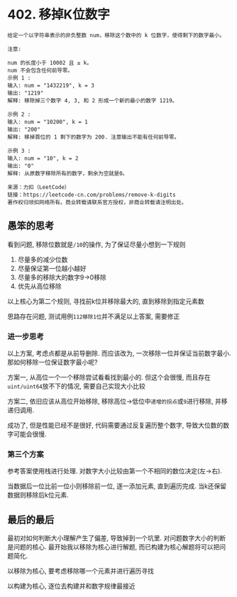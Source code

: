 # 402. 移掉K位数字

```
给定一个以字符串表示的非负整数 num，移除这个数中的 k 位数字，使得剩下的数字最小。

注意:

num 的长度小于 10002 且 ≥ k。
num 不会包含任何前导零。
示例 1 :
输入: num = "1432219", k = 3
输出: "1219"
解释: 移除掉三个数字 4, 3, 和 2 形成一个新的最小的数字 1219。 

示例 2 :
输入: num = "10200", k = 1
输出: "200"
解释: 移掉首位的 1 剩下的数字为 200. 注意输出不能有任何前导零。

示例 3 :
输入: num = "10", k = 2
输出: "0"
解释: 从原数字移除所有的数字，剩余为空就是0。

来源：力扣（LeetCode）
链接：https://leetcode-cn.com/problems/remove-k-digits
著作权归领扣网络所有。商业转载请联系官方授权，非商业转载请注明出处。
```

## 愚笨的思考

看到问题, 移除位数就是`/10`的操作, 为了保证尽量小想到一下规则

1. 尽量多的减少位数
2. 尽量保证第一位越小越好
3. 尽量多的移除大的数字9->0移除
4. 优先从高位移除

以上核心为第二个规则, 寻找前k位并移除最大的, 直到移除到指定元素数 

思路存在问题, 测试用例`112移除1位`并不满足以上答案, 需要修正

### 进一步思考

以上方案, 考虑点都是从前导删除. 而应该改为, 一次移除一位并保证当前数字最小. 那如何移除一位保证数字最小呢? 

方案一, 从高位一个一个移除尝试看看找到最小的. 但这个会很慢, 而且存在`uint/uint64`放不下的情况, 需要自己实现大小比较

方案二, 依旧应该从高位开始移除, 移除高位\-\>低位中`递增的拐点`或`9`进行移除, 并移递归调用. 

成功了, 但是性能已经不是很好, 代码需要通过反复遍历整个数字, 导致大位数的数字可能会很慢.

### 第三个方案

参考答案使用栈进行处理. 对数字大小比较由第一个不相同的数位决定(左->右). 

当数据后一位比前一位小则移除前一位, 逐一添加元素, 直到遍历完成. 当k还保留数据则移除后k位元素. 


## 最后的最后

最初对如何判断大小理解产生了偏差, 导致掉到一个坑里. 对问题数字大小的判断是问题的核心. 最开始我以移除为核心进行解题, 而已构建为核心解题将可以把问题简化. 

以移除为核心, 要考虑移除哪一个元素并进行遍历寻找

以构建为核心, 逐位去构建并和数字规律最接近



